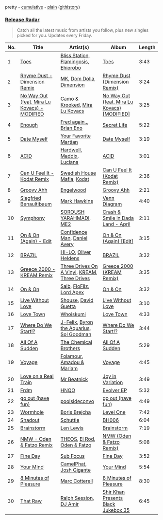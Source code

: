 pretty - [cumulative](/playlists/cumulative/Release%20Radar.md) - [plain](/playlists/plain/37i9dQZEVXbsudmxBFKW7G) ([githistory](https://github.githistory.xyz/vitokorn/spotify-playlist-archive/blob/master/playlists/plain/37i9dQZEVXbsudmxBFKW7G))

### [Release Radar](https://open.spotify.com/playlist/37i9dQZEVXbsudmxBFKW7G)

> Catch all the latest music from artists you follow, plus new singles picked for you. Updates every Friday.

| No. | Title | Artist(s) | Album | Length |
|---|---|---|---|---|
| 1 | [Toes](https://open.spotify.com/track/2eiB7gUB6z99y3II4w92Zt) | [Bliss Station](https://open.spotify.com/artist/14nuxkCmtQBF2SJfwl6vLu), [Flamingosis](https://open.spotify.com/artist/75cW8FFekyCjj0mfZM1Gfb), [Ehiorobo](https://open.spotify.com/artist/5kZ3bLambJ4rBTQ7c2pmi5) | [Toes](https://open.spotify.com/album/7LijW08S5sExwdbNpK013J) | 3:43 |
| 2 | [Rhyme Dust - Dimension Remix](https://open.spotify.com/track/185mPScSGRuSVx3vRWhfhg) | [MK](https://open.spotify.com/artist/1yqxFtPHKcGcv6SXZNdyT9), [Dom Dolla](https://open.spotify.com/artist/205i7E8fNVfojowcQSfK9m), [Dimension](https://open.spotify.com/artist/1QMgre3BHX161ZHtWMUu6S) | [Rhyme Dust (Dimension Remix)](https://open.spotify.com/album/1mWuM3OwnWvd2JT8qpgfz4) | 3:24 |
| 3 | [No Way Out (feat. Mira Lu Kovacs) - MODIFIED](https://open.spotify.com/track/4FtAQdvmWP5n9EYXRB7gZK) | [Camo & Krooked](https://open.spotify.com/artist/2N8IPNZTiNo3nj4mreOlHU), [Mira Lu Kovacs](https://open.spotify.com/artist/0T8xnqWlhMlkQX7fFUFQDr) | [No Way Out (feat. Mira Lu Kovacs) [MODIFIED]](https://open.spotify.com/album/5KOuRoMBQIf1JyxKYnyfHE) | 3:25 |
| 4 | [Enough](https://open.spotify.com/track/2qMLbeUM1IunPifKpvzqDx) | [Fred again..](https://open.spotify.com/artist/4oLeXFyACqeem2VImYeBFe), [Brian Eno](https://open.spotify.com/artist/7MSUfLeTdDEoZiJPDSBXgi) | [Secret Life](https://open.spotify.com/album/1FJVbtVFLARPKbn1HepNh1) | 5:22 |
| 5 | [Date Myself](https://open.spotify.com/track/6RIBomyZYnGXPbn14ayw7m) | [Your Favorite Martian](https://open.spotify.com/artist/4J6UXkUpIArZbKXhh0cOC2) | [Date Myself](https://open.spotify.com/album/4qX4sfUMK59f3CQba8X4Ps) | 3:19 |
| 6 | [ACID](https://open.spotify.com/track/6JkQb1qCCJDBV7kW5vJUAH) | [Hardwell](https://open.spotify.com/artist/6BrvowZBreEkXzJQMpL174), [Maddix](https://open.spotify.com/artist/0RMeG9M8QFzss9bAbq99KA), [Luciana](https://open.spotify.com/artist/4ugGMtXC28CVR5hlYJy9wV) | [ACID](https://open.spotify.com/album/7LAUJxkEQOBf6rbS0MXUi6) | 3:01 |
| 7 | [Can U Feel It - Kodat Remix](https://open.spotify.com/track/7LERIji1jjCTXxSJzGk0Na) | [Swedish House Mafia](https://open.spotify.com/artist/1h6Cn3P4NGzXbaXidqURXs), [Kodat](https://open.spotify.com/artist/1UA9ppk2wZSheAkpVil31J) | [Can U Feel It (Kodat Remix)](https://open.spotify.com/album/12QReDIwdko6xhcWoE1x93) | 2:36 |
| 8 | [Groovy Ahh](https://open.spotify.com/track/5tVtYadvklD48Zxs7JYP6f) | [Engelwood](https://open.spotify.com/artist/7rgCh0Go1ezmcV75kXQM2T) | [Groovy Ahh](https://open.spotify.com/album/5aAxCfC1BdPadGXsAj295X) | 2:21 |
| 9 | [Siegfried Benaultibaum](https://open.spotify.com/track/6KEYfOYaXK4AaSXUBdiFQX) | [Mark Hawkins](https://open.spotify.com/artist/6BDLwOIauGwERNYxaOciyq) | [Venn Diagram](https://open.spotify.com/album/48uNbpBcfRmyWJBStq9So4) | 4:40 |
| 10 | [Symphony](https://open.spotify.com/track/2v3Jv6uRKyyF7WprCOxhdB) | [SOROUSH YARAHMADI](https://open.spotify.com/artist/1E5PxKm9kIHw6KHgCkm6hA), [ME2](https://open.spotify.com/artist/6nErdUxP8eWsPkXualjqQ1) | [Crash & Smile in Dada Land - April](https://open.spotify.com/album/3c8quPChWZp7TzsjKhg1Se) | 2:11 |
| 11 | [On & On (Again) - Edit](https://open.spotify.com/track/1tYwSPYzoCZLQKbFbvt0fS) | [Confidence Man](https://open.spotify.com/artist/0RwXnFrEoI8tltFvYpJgP6), [Daniel Avery](https://open.spotify.com/artist/1EULJuDFWpZ9xg4YwtUGGt) | [On & On (Again) [Edit]](https://open.spotify.com/album/6icyrehEsAbRwrnVPvGn5u) | 3:15 |
| 12 | [BRAZIL](https://open.spotify.com/track/1ORp1yoMlfMqlRn83VTB2O) | [HI-LO](https://open.spotify.com/artist/0ETJQforv5OXgDgidQv9qd), [Oliver Heldens](https://open.spotify.com/artist/5nki7yRhxgM509M5ADlN1p) | [BRAZIL](https://open.spotify.com/album/1XpQBTKoUEImwzvgolPS0K) | 3:32 |
| 13 | [Greece 2000 - KREAM Remix](https://open.spotify.com/track/3lLOuE6Z5jlQVqO2bbpC8A) | [Three Drives On A Vinyl](https://open.spotify.com/artist/10feV0eOe64kjUc95Lnfuv), [KREAM](https://open.spotify.com/artist/0DdDnziut7wOo6cAYWVZC5), [Three Drives](https://open.spotify.com/artist/6zgVdOBoN1Fu4JGqd9SZlG) | [Greece 2000 (KREAM Remix)](https://open.spotify.com/album/33SvBsfAut1yQ9BizcWIOV) | 3:35 |
| 14 | [On & On](https://open.spotify.com/track/32xJOfdwWkMvfAtQ6ngg8Y) | [Saib](https://open.spotify.com/artist/6N4HlHINMvoTyAL0yhBUCk), [FloFilz](https://open.spotify.com/artist/39ZQx0618UYVBgGTDOJ2ds), [Lord Apex](https://open.spotify.com/artist/052uglZ4PgpVs8YxEOViXz) | [On & On](https://open.spotify.com/album/3ZIF2Rl32E4uuh9Epth9kQ) | 3:32 |
| 15 | [Live Without Love](https://open.spotify.com/track/4V1SO4C2wG9bTq6Cp7yYyA) | [Shouse](https://open.spotify.com/artist/2TcGJdSOiOvITBzhvfX8XB), [David Guetta](https://open.spotify.com/artist/1Cs0zKBU1kc0i8ypK3B9ai) | [Live Without Love](https://open.spotify.com/album/2Win77LZ47jEOcVu6HcMhX) | 3:10 |
| 16 | [Love Town](https://open.spotify.com/track/5d998aRR9QQBq2aFnT7N1Y) | [Whoiskumi](https://open.spotify.com/artist/4F0iWY7tCoKbFTErEuavxT) | [Love Town](https://open.spotify.com/album/36Lpj64VLD7Jg8buAQ0Uce) | 4:33 |
| 17 | [Where Do We Start!?](https://open.spotify.com/track/6werWKcDnrNCTvrFz7nBmQ) | [J-Felix](https://open.spotify.com/artist/4C0wCCOXzZcOvdwdg4x8I4), [Byron the Aquarius](https://open.spotify.com/artist/6kOYTwdWQF73PXP7WyRsNJ), [Sol Goodman](https://open.spotify.com/artist/3KgtLD3ywBSrF6XMyHm80o) | [Where Do We Start!?](https://open.spotify.com/album/2Yk2ejgcnnHB58QyLAEgGv) | 3:44 |
| 18 | [All Of A Sudden](https://open.spotify.com/track/0RD2AT3sAoSLcMxvcjayrQ) | [The Chemical Brothers](https://open.spotify.com/artist/1GhPHrq36VKCY3ucVaZCfo) | [All Of A Sudden](https://open.spotify.com/album/5hcYHt4yIcGt24boikeG18) | 5:29 |
| 19 | [Voyage](https://open.spotify.com/track/7ochILP42boyfaJITMUMGF) | [Folamour](https://open.spotify.com/artist/6pJY5At9SiMpAOBrw9YosS), [Amadou & Mariam](https://open.spotify.com/artist/3KH7WsR2JZQ94Ik8SyabU6) | [Voyage](https://open.spotify.com/album/7dqphiw2nuFnU7iZFKipZA) | 4:45 |
| 20 | [Love on a Real Train](https://open.spotify.com/track/7K2f2AfgwnXQDlPFGmEKuO) | [Mr Beatnick](https://open.spotify.com/artist/3znZaFxK0ZZXSSrmBqmMIV) | [Joy in Variation](https://open.spotify.com/album/7vrTzxzwVknflfPNZSYikd) | 3:49 |
| 21 | [Frdm](https://open.spotify.com/track/5B0cPZgtgVfQAxlMWn8hqD) | [HNQO](https://open.spotify.com/artist/6pkEHKolF0GKjOdbbIEuUg) | [Evolver EP](https://open.spotify.com/album/5nOETkGz2Phgp3VbLxcjSR) | 5:32 |
| 22 | [go out (have fun)](https://open.spotify.com/track/01mMx8ViEOid31PnwZ3cOE) | [poolsideconvo](https://open.spotify.com/artist/2LSEjxlLwKF2YelaT0kiQJ) | [go out (have fun)](https://open.spotify.com/album/039W354luAPKVOYy4M0mVH) | 4:49 |
| 23 | [Wormhole](https://open.spotify.com/track/6uWONZ4EV0NcH59BMiMGYx) | [Boris Brejcha](https://open.spotify.com/artist/6caPJFLv1wesmM7gwK1ACy) | [Level One](https://open.spotify.com/album/32nuiBkyfkO2lLAvLgajFz) | 7:42 |
| 24 | [Shadout](https://open.spotify.com/track/2BLsmpPO7TO11db49h7xsG) | [Schuttle](https://open.spotify.com/artist/7iA2x9nGCvAGnB7jw6TSad) | [BH006](https://open.spotify.com/album/16L3tzu6ugrWO5mOpusiDm) | 6:04 |
| 25 | [Brainstorm](https://open.spotify.com/track/2GPRr1BfKGgWioR5lwCL4H) | [Len Lewis](https://open.spotify.com/artist/4DfPQyzyO0E5l7WW1igGot) | [Brainstorm](https://open.spotify.com/album/3XQXVkjqIneJOONwkyCceV) | 7:19 |
| 26 | [NMW - Oden & Fatzo Remix](https://open.spotify.com/track/7q4wCrEBUfXdUogErgooRp) | [THEOS](https://open.spotify.com/artist/1hfqK3rF48A3CDcV8SAiyM), [El Rod](https://open.spotify.com/artist/4JGUMFJeKYs7OtWTsA6HXs), [Oden & Fatzo](https://open.spotify.com/artist/2YEnrpAWWaNRFumgde1lLH) | [NMW (Oden & Fatzo Remix)](https://open.spotify.com/album/6uCdsEFEd2wW3pRgPu99IJ) | 5:08 |
| 27 | [Fine Day](https://open.spotify.com/track/7GAU8ZBz8oplZB8mXl7eHm) | [Sub Focus](https://open.spotify.com/artist/0QaSiI5TLA4N7mcsdxShDO) | [Fine Day](https://open.spotify.com/album/5gjQYP5lrQVPlsyWkHxk08) | 3:52 |
| 28 | [Your Mind](https://open.spotify.com/track/4zDG66t4CS5gD2WLq4K9JK) | [CamelPhat](https://open.spotify.com/artist/240wlM8vDrf6S4zCyzGj2W), [Josh Gigante](https://open.spotify.com/artist/7dcUWT1KmxjXieEnzFSjeH) | [Your Mind](https://open.spotify.com/album/25fUzY5qFM0Fm6ESlFOJFu) | 5:54 |
| 29 | [8 Minutes of Pleasure](https://open.spotify.com/track/37yc4ZJXeuQ3HWsOS4CeaD) | [Marc Cotterell](https://open.spotify.com/artist/56rB5otSSzWdlQAJGAEo8q) | [8 Minutes of Pleasure](https://open.spotify.com/album/53t3QBtb6KFii6ip6LUwoK) | 8:30 |
| 30 | [That Raw](https://open.spotify.com/track/5oo8gKnbnOc34DubKiFJxr) | [Ralph Session](https://open.spotify.com/artist/0lirZ2kI4pj8lTKCYw7jOe), [DJ Amir](https://open.spotify.com/artist/451tmEA29xITZBI89jGcq7) | [Shir Khan Presents Black Jukebox 35](https://open.spotify.com/album/6nNbnN8jDvzHxpKngXWQWt) | 6:45 |